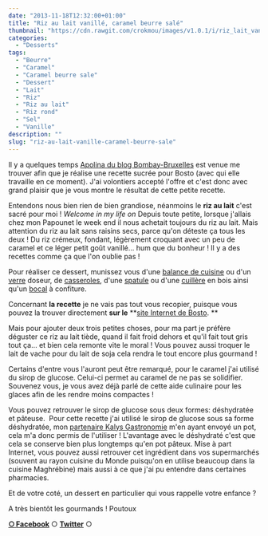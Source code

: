 ```yaml
---
date: "2013-11-18T12:32:00+01:00"
title: "Riz au lait vanillé, caramel beurre salé"
thumbnail: "https://cdn.rawgit.com/crokmou/images/v1.0.1/i/riz_lait_vanille_caramel_beurre_sale_0026.jpg"
categories:
  - "Desserts"
tags:
  - "Beurre"
  - "Caramel"
  - "Caramel beurre sale"
  - "Dessert"
  - "Lait"
  - "Riz"
  - "Riz au lait"
  - "Riz rond"
  - "Sel"
  - "Vanille"
description: ""
slug: "riz-au-lait-vanille-caramel-beurre-sale"
---
```


Il y a quelques temps [Apolina du blog Bombay-Bruxelles](http://bombay-bruxelles.blogspot.be/) est venue me trouver afin que je réalise une recette sucrée pour Bosto (avec qui elle travaille en ce moment). J'ai volontiers accepté l'offre et c'est donc avec grand plaisir que je vous montre le résultat de cette petite recette.

Entendons nous bien rien de bien grandiose, néanmoins le **riz au lait** c'est sacré pour moi ! *Welcome in my life on* Depuis toute petite, lorsque j'allais chez mon Papounet le week end il nous achetait toujours du riz au lait. Mais attention du riz au lait sans raisins secs, parce qu'on déteste ça tous les deux ! Du riz crémeux, fondant, légèrement croquant avec un peu de caramel et ce léger petit goût vanillé... hum que du bonheur ! Il y a des recettes comme ça que l'on oublie pas !

Pour réaliser ce dessert, munissez vous d'une [balance de cuisine](http://www.rueducommerce.fr/m/pl/malid:9633601) ou d'un [verre](http://www.rueducommerce.fr/m/pl/malid:4769908) doseur, de [casseroles](http://www.rueducommerce.fr/m/pl/malid:115), d'une [spatule](http://www.rueducommerce.fr/m/pl/malid:48515367) ou d'une [cuillère](http://www.rueducommerce.fr/m/pl/malid:43774626) en bois ainsi qu'un [bocal](http://www.rueducommerce.fr/m/pl/malid:48515378) à confiture.

Concernant **la recette** je ne vais pas tout vous recopier, puisque vous pouvez la trouver directement **sur le** **[site Internet de Bosto](http://www.bosto.be/fr/blog-culinaire-recettes.html?blog=riz-au-lait-a-la-vanille/). **

Mais pour ajouter deux trois petites choses, pour ma part je préfère déguster ce riz au lait tiède, quand il fait froid dehors et qu'il fait tout gris tout ça... et bien cela remonte vite le moral ! Vous pouvez aussi troquer le lait de vache pour du lait de soja cela rendra le tout encore plus gourmand !

Certains d'entre vous l'auront peut être remarqué, pour le caramel j'ai utilisé du sirop de glucose. Celui-ci permet au caramel de ne pas se solidifier. Souvenez vous, je vous avez déjà parlé de cette aide culinaire pour les glaces afin de les rendre moins compactes !

Vous pouvez retrouver le sirop de glucose sous deux formes: déshydratée et pâteuse.  Pour cette recette j'ai utilisé le sirop de glucose sous sa forme déshydratée, mon [partenaire Kalys Gastronomie](http://fr.gastronomie.kalys.com/sirop-de-glucose.html) m'en ayant envoyé un pot, cela m'a donc permis de l'utiliser ! L'avantage avec le déshydraté c'est que cela se conserve bien plus longtemps qu'en pot pâteux. Mise à part Internet, vous pouvez aussi retrouver cet ingrédient dans vos supermarchés (souvent au rayon cuisine du Monde puisqu'on en utilise beaucoup dans la cuisine Maghrébine) mais aussi à ce que j'ai pu entendre dans certaines pharmacies.

Et de votre coté, un dessert en particulier qui vous rappelle votre enfance ?

A très bientôt les gourmands ! Poutoux

[**○<span style="font-size: xx-small; margin: 0px; outline: 0px; padding: 0px;"><span style="font-family: Arial, Helvetica, sans-serif; margin: 0px; outline: 0px; padding: 0px;"> </span></span>Facebook**](https://www.facebook.com/pages/CroKMou/148093255259077) ○ [**Twitter**](https://twitter.com/Crokmou) ○

 